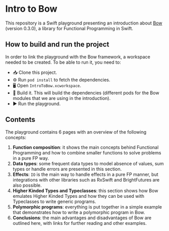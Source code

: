# Intro to Bow

This repository is a Swift playground presenting an introduction about [Bow](https://github.com/bow-swift/bow) (version 0.3.0), a library for Functional Programming in Swift.

## How to build and run the project

In order to link the playground with the Bow framework, a workspace needed to be created. To be able to run it, you need to:

- 📥 Clone this project.
- ⚙️ Run `pod install` to fetch the dependencies.
- 🖥 Open `IntroToBow.xcworkspace`.
- 🔨 Build it. This will build the dependencies (different pods for the Bow modules that we are using in the introduction).
- ▶️ Run the playground.

## Contents

The playground contains 6 pages with an overview of the following concepts:

1. **Function composition**: it shows the main concepts behind Functional Programming and how to combine smaller functions to solve problems in a pure FP way.
2. **Data types**: some frequent data types to model absence of values, sum types or handle errors are presented in this section.
3. **Effects**: `IO` is the main way to handle effects in a pure FP manner, but integrations with other libraries such as RxSwift and BrightFutures are also possible.
4. **Higher Kinded Types and Typeclasses**: this section shows how Bow emulates Higher Kinded Types and how they can be used with Typeclasses to write generic programs.
5. **Polymorphic programs**: everything is put together in a simple example that demonstrates how to write a polymorphic program in Bow.
6. **Conclusions**: the main advantages and disadvantages of Bow are outlined here, with links for further reading and other examples.

